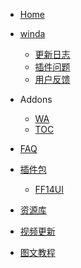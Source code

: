 <!-- WowCube/_sidebar.md-->


* [Home](/ "WowCube")


* [winda](winda/README.md "winda")
    * [更新日志](winda/docs/UPDATE.md "更新日志")
    * [插件问题](winda/docs/user/faq.md "插件问题")
    * [用户反馈](winda/docs/user/ask.md "用户反馈")

* Addons
    * [WA](addons/wa.md "WA")
    * [TOC](tingfeng/Addons/docs/TOC-format.md "TOC")

* [FAQ](user/faq.md "FAQ")


* [插件包](suites/README.md "插件包合集")
	* [FF14UI](suites/ff14.md "FF14 UI")

* [资源库](publisher/README.md "听风资源库")

* [视频更新](home/links.md "视频更新")

* [图文教程](home/article.md "图文更新")

